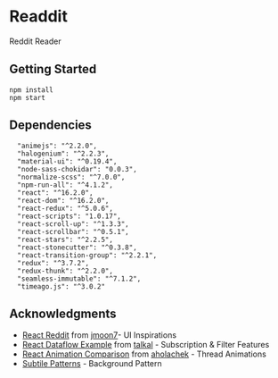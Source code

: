 # Readdit

Reddit Reader

## Getting Started

```
npm install
npm start
```

## Dependencies

```
  "animejs": "^2.2.0",
  "halogenium": "^2.2.3",
  "material-ui": "^0.19.4",
  "node-sass-chokidar": "0.0.3",
  "normalize-scss": "^7.0.0",
  "npm-run-all": "^4.1.2",
  "react": "^16.2.0",
  "react-dom": "^16.2.0",
  "react-redux": "^5.0.6",
  "react-scripts": "1.0.17",
  "react-scroll-up": "^1.3.3",
  "react-scrollbar": "^0.5.1",
  "react-stars": "^2.2.5",
  "react-stonecutter": "^0.3.8",
  "react-transition-group": "^2.2.1",
  "redux": "^3.7.2",
  "redux-thunk": "^2.2.0",
  "seamless-immutable": "^7.1.2",
  "timeago.js": "^3.0.2"
```

## Acknowledgments

* [React Reddit](https://github.com/jmoon7/Reddit-React) from [jmoon7](https://github.com/jmoon7)- UI Inspirations
* [React Dataflow Example](https://github.com/wix/react-dataflow-example) from [talkal](https://github.com/talkol) - Subscription & Filter Features
* [React Animation Comparison](https://github.com/aholachek/react-animation-comparison) from [aholachek](https://github.com/aholachek) - Thread Animations
* [Subtile Patterns](https://www.toptal.com/designers/subtlepatterns/) - Background Pattern